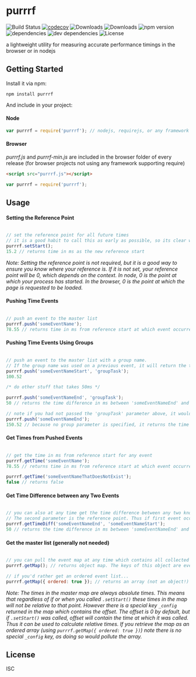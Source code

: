 # purrrf

![Build Status](https://img.shields.io/travis/tyler-g/purrrf.svg)
[![codecov](https://codecov.io/gh/tyler-g/purrrf/branch/master/graph/badge.svg)](https://codecov.io/gh/tyler-g/purrrf)
![Downloads](https://img.shields.io/npm/dm/purrrf.svg)
![Downloads](https://img.shields.io/npm/dt/purrrf.svg)
![npm version](https://img.shields.io/npm/v/purrrf.svg)
![dependencies](https://img.shields.io/david/tyler-g/purrrf.svg)
![dev dependencies](https://img.shields.io/david/dev/tyler-g/purrrf.svg)
![License](https://img.shields.io/npm/l/purrrf.svg)

a lightweight utility for measuring accurate performance timings in the browser or in nodejs

## Getting Started

Install it via npm:

```shell
npm install purrrf
```

And include in your project:

#### Node
```javascript
var purrrf = require('purrrf'); // nodejs, requirejs, or any framework that supports require
```
#### Browser
*purrrf.js* and *purrrf-min.js* are included in the browser folder of every release
(for browser projects not using any framework supporting require)
```html
<script src="purrrf.js"></script>
```
```javascript
var purrrf = require('purrrf');
```

## Usage

#### Setting the Reference Point
```javascript

// set the reference point for all future times
// it is a good habit to call this as early as possible, so its clear where your start reference time is in the code
purrrf.setStart();
15.2 // returns time in ms as the new reference start

```
*Note: Setting the reference point is not required, but it is a good way to ensure you know where your reference is. If it is not set, your reference point will be 0, which depends on the context. In node, 0 is the point at which your process has started. In the browser, 0 is the point at which the page is requested to be loaded.*

#### Pushing Time Events
```javascript

// push an event to the master list
purrrf.push('someEventName'); 
78.55 // returns time in ms from reference start at which event occurred

```

#### Pushing Time Events Using Groups
```javascript

// push an event to the master list with a group name. 
// If the group name was used on a previous event, it will return the time difference in ms between the this event and the most recent event with the same group name
purrrf.push('someEventNameStart', 'groupTask');
100.52

/* do other stuff that takes 50ms */

purrrf.push('someEventNameEnd', 'groupTask'); 
50 // returns the time difference in ms between 'someEventNameEnd' and 'someEventNameStart'

// note if you had not passed the 'groupTask' parameter above, it would return the time of that event, eg:
purrrf.push('someEventNameEnd');
150.52 // because no group parameter is specified, it returns the time in ms from reference start
```

#### Get Times from Pushed Events
```javascript

// get the time in ms from reference start for any event
purrrf.getTime('someEventName'); 
78.55 // returns time in ms from reference start at which event occurred

purrrf.getTime('someEventNameThatDoesNotExist');
false // returns false

```

#### Get Time Difference between any Two Events
```javascript

// you can also at any time get the time difference between any two known events
// The second parameter is the reference point. Thus if first event occurred before the second, a negative value will be returned
purrrf.getTimeDiff('someEventNameEnd', 'someEventNameStart');
50 // returns the time difference in ms between 'someEventNameEnd' and 'someEventNameStart'

```

#### Get the master list (generally not needed)
```javascript

// you can pull the event map at any time which contains all collected data on every event pushed to the master list
purrrf.getMap(); // returns object map. The keys of this object are event names. Thus note if you pushed the same event name to the master list, the latter will override the former.

// if you'd rather get an ordered event list...
purrrf.getMap({ ordered: true }); // returns an array (not an object!) which contains the pushed events in the order in which they were received

```
*Note: The times in the master map are always absolute times.  This means that regardless of if or when you called `.setStart()` these times in the map will not be relative to that point.  However there is a special key `_config` returned in the map which contains the offset.  The offset is 0 by default, but if `.setStart()` was called, offset will contain the time at which it was called.  Thus it can be used to calculate relative times.  If you retrieve the map as an ordered array (using `purrrf.getMap({ ordered: true })`) note there is no special `_config` key, as doing so would pollute the array.*

## License

ISC
